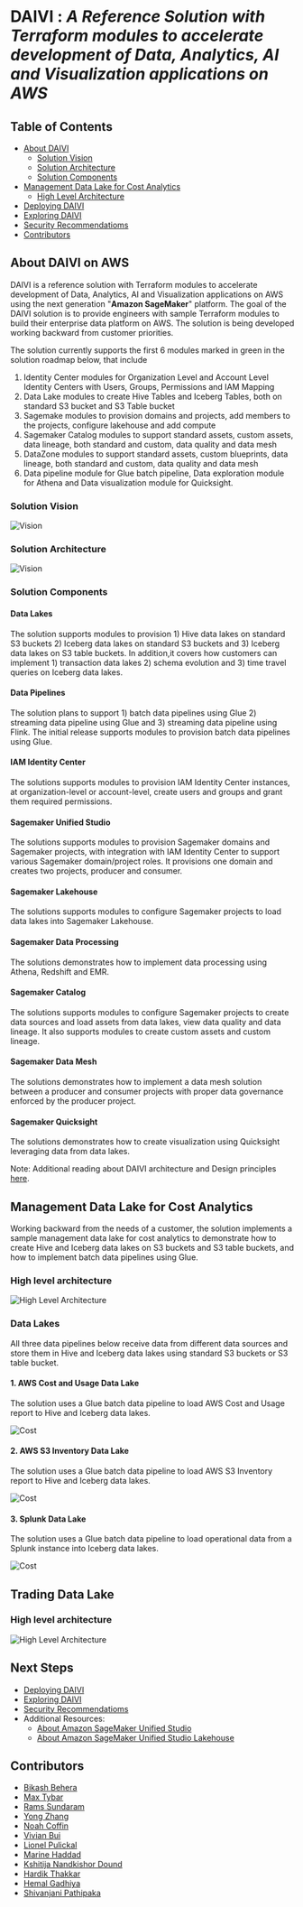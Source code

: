 # **DAIVI** : _A Reference Solution with Terraform modules to accelerate development of Data, Analytics, AI and Visualization applications on AWS_

## Table of Contents

- [About DAIVI](#about-daivi)
  - [Solution Vision](#solution-vision)
  - [Solution Architecture](#solution-architecture)
  - [Solution Components](#solution-components)
- [Management Data Lake for Cost Analytics](#management-data-lake-for-cost-analytics)
  - [High Level Architecture](#high-level-architecture)
- [Deploying DAIVI](./docs/main/solutions-deployment.md)
- [Exploring DAIVI](./docs/demo/exploring-daivi.md)
- [Security Recommendatioms](./docs/main/security-recommendations.md)
- [Contributors](#contributors)

## About DAIVI on AWS

DAIVI is a reference solution with Terraform modules to accelerate development of Data, Analytics, AI and Visualization applications on AWS using the next generation "**Amazon SageMaker**" platform. The goal of the DAIVI solution is to provide engineers with sample Terraform modules to build their enterprise data platform on AWS. The solution is being developed working backward from customer priorities.

The solution currently supports the first 6 modules marked in green in the solution roadmap below, that include

1. Identity Center modules for Organization Level and Account Level Identity Centers with Users, Groups, Permissions and IAM Mapping
2. Data Lake modules to create Hive Tables and Iceberg Tables, both on standard S3 bucket and S3 Table bucket
3. Sagemake modules to provision domains and projects, add members to the projects, configure lakehouse and add compute
4. Sagemaker Catalog modules to support standard assets, custom assets, data lineage, both standard and custom, data quality and data mesh
5. DataZone modules to support standard assets, custom blueprints, data lineage, both standard and custom, data quality and data mesh
6. Data pipeline module for Glue batch pipeline, Data exploration module for Athena and Data visualization module for Quicksight.

### Solution Vision

![Vision](./docs/images/daivi_vision.png)

### Solution Architecture

![Vision](./docs/images/daivi_solution.png)

### Solution Components

#### Data Lakes

The solution supports modules to provision 1) Hive data lakes on standard S3 buckets 2) Iceberg data lakes on standard S3 buckets and 3) Iceberg data lakes on S3 table buckets. In addition,it covers how customers can implement 1) transaction data lakes 2) schema evolution and 3) time travel queries on Iceberg data lakes.

#### Data Pipelines

The solution plans to support 1) batch data pipelines using Glue 2) streaming data pipeline using Glue and 3) streaming data pipeline using Flink. The initial release supports modules to provision batch data pipelines using Glue.

#### IAM Identity Center

The solutions supports modules to provision IAM Identity Center instances, at organization-level or account-level, create users and groups and grant them required permissions.

#### Sagemaker Unified Studio

The solutions supports modules to provision Sagemaker domains and Sagemaker projects, with integration with IAM Identity Center to support various Sagemaker domain/project roles. It provisions one domain and creates two projects, producer and consumer.

#### Sagemaker Lakehouse

The solutions supports modules to configure Sagemaker projects to load data lakes into Sagemaker Lakehouse.

#### Sagemaker Data Processing

The solutions demonstrates how to implement data processing using Athena, Redshift and EMR.

#### Sagemaker Catalog

The solutions supports modules to configure Sagemaker projects to create data sources and load assets from data lakes, view data quality and data lineage. It also supports modules to create custom assets and custom lineage.

#### Sagemaker Data Mesh

The solutions demonstrates how to implement a data mesh solution between a producer and consumer projects with proper data governance enforced by the producer project.

#### Sagemaker Quicksight

The solutions demonstrates how to create visualization using Quicksight leveraging data from data lakes.

Note: Additional reading about DAIVI architecture and Design principles [here](./docs/main/design-principles.md).

## Management Data Lake for Cost Analytics

Working backward from the needs of a customer, the solution implements a sample management data lake for cost analytics to demonstrate how to create Hive and Iceberg data lakes on S3 buckets and S3 table buckets, and how to implement batch data pipelines using Glue.

### High level architecture

![High Level Architecture](./docs/images/solution_architecture.png)

### Data Lakes

All three data pipelines below receive data from different data sources and store them in Hive and Iceberg data lakes using standard S3 buckets or S3 table bucket.

#### 1. AWS Cost and Usage Data Lake

The solution uses a Glue batch data pipeline to load AWS Cost and Usage report to Hive and Iceberg data lakes.

![Cost](./docs/images/main/cost_usecase.png)

#### 2. AWS S3 Inventory Data Lake

The solution uses a Glue batch data pipeline to load AWS S3 Inventory report to Hive and Iceberg data lakes.

![Cost](./docs/images/main/inventory_usecase.png)

#### 3. Splunk Data Lake

The solution uses a Glue batch data pipeline to load operational data from a Splunk instance into Iceberg data lakes.

![Cost](./docs/images/main/splunk_usecase.png)

## Trading Data Lake

### High level architecture

![High Level Architecture](./docs/images/trading_data_lake.png)

## Next Steps

- [Deploying DAIVI](./docs/main/solutions-deployment.md)
- [Exploring DAIVI](./docs/demo/exploring-daivi.md)
- [Security Recommendatioms](./docs/main/security-recommendations.md)
- Additional Resources:
  - [About Amazon SageMaker Unified Studio](./docs/amazon-sagemaker-unified-studio.md)
  - [About Amazon SageMaker Unified Studio Lakehouse](./docs/amazon-sagemaker-unified-studio-lakehouse.md)

## Contributors

- [Bikash Behera](https://www.linkedin.com/in/bikash-behera/)
- [Max Tybar](https://www.linkedin.com/in/maxtybar/)
- [Rams Sundaram](https://www.linkedin.com/in/ramasubramanian-sundaram-2616312/)
- [Yong Zhang](https://www.linkedin.com/in/zhangyong/)
- [Noah Coffin](https://www.linkedin.com/in/noah-coffin/)
- [Vivian Bui](https://www.linkedin.com/in/vivian-bui-413a561b6/)
- [Lionel Pulickal](https://www.linkedin.com/in/pjlionel/)
- [Marine Haddad](https://www.linkedin.com/in/marine-haddad-38a542b5/)
- [Kshitija Nandkishor Dound](https://www.linkedin.com/in/kshitijadound/)
- [Hardik Thakkar](https://www.linkedin.com/in/hardikvthakkar/)
- [Hemal Gadhiya](https://www.linkedin.com/in/hemal-gadhiya/)
- [Shivanjani Pathipaka](https://www.linkedin.com/in/shivanjani-pathipaka/)
